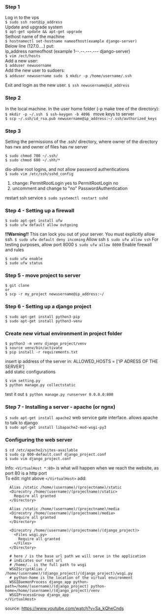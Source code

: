 ### Step 1
Log in to the vps  
``` $ sudo ssh root@ip_address ```  
Update and upgrade system  
``` $ apt-get update && apt-get upgrade ```  
Sethost name of the machine  
``` $ hostnamectl set-hostname nameofhost(example django-server)  ```  
Below line (127.0....) put:  
ip_address nameofhost (example 1--.--.---.--- django-server)  
```$ vim /ect/hosts ```  
Add a new user:  
```$ adduser newusername  ```  
Add the new user to sudoers:  
```$ adduser newusername sudo ```
```$ mkdir -p /home/username/.ssh ```

Exit and login as the new user.
```$ ssh newusername@id_address ```

### Step 2
In the local machine. In the user home folder (-p make tree of the directory):  
```$ mkdir -p ~/.ssh ```
```$ ssh-keygen -b 4096 ```
move keys to server  
```$ scp ~/.ssh/id_rsa.pub newusername@ip_address:~/.ssh/authorized_keys ```

### Step 3
Setting the permissions of the .ssh/ directory, where owner of the directory has rwx and owner of files has rw
server
```
$ sudo chmod 700 ~/.ssh/  
$ sudo chmod 600 ~/.shh/*
```
dis-allow root logins, and not allow password authentications  
```$ sudo vim /etc/ssh/sshd_config```
1. change: 
  PermitRootLogin yes
to
  PermitRootLogin no
2. uncomment and change to "no"
  PasswordAuthentication

restart ssh service
```$ sudo systemctl restart sshd```

### Step 4 - Setting up a firewall
```
$ sudo apt-get install ufw  
$ sudo ufw default allow outgoing
```
**!!Warning!!** This can lock you out of your server. You must explicitly allow ssh.
```$ sudo ufw default deny incoming```
Allow ssh
```$ sudo ufw allow ssh```
For testing purposes, allow port 8000
```$ sudo ufw allow 8000```
Enable firewall and rules
```
$ sudo ufw enable  
$ sudo ufw status
```

### Step 5 - move project to server
```
$ git clone  
or  
$ scp -r my_project newusername@ip_address:~/
```
### Step 6 - Setting up a django project
```
$ sudo apt-get install python3-pip   
$ sudo apt-get install python3-venv
```
### Create new virtual environment in project folder
```
$ python3 -m venv django_project/venv  
$ source venv/bin/activate  
$ pip install -r requirements.txt  
```
insert ip address of the server in: ALLOWED_HOSTS = ['IP ADRESS OF THE SERVER']  
add static configurations  
```
$ vim setting.py  
$ python manage.py collectstatic
```
test it out
```$ python manage.py runserver 0.0.0.0:800```

### Step 7 - Installing a server - apache (or ngnx)
```$ sudo apt-get install apache2```
web service gate interface. allows apache to talk to django  
```$ sudo apt-get install libapache2-mod-wsgi-py3```

### Configuring the web server
```
$ cd /etc/apache2/sites-available
$ sudo cp 000-default.conf django_project.conf
$ sudo vim django_project.conf
```
Info: ```<VirtualHost *:80>``` is what will happen when we reach the website, as port 80 is a http port  
To edit: right above ```</VirtualHost>``` add:
```
  Alias /static /home/(username)/(projectname)/static
  <Direcotry /home/(username)/(projectname)/static>
    Require all granted
  </Directory>
  
  Alias /static /home/(username)/(projectname)/media
  <Direcotry /home/(username)/(projectname)/media>
    Require all granted
  </Directory>
  
  <Direcotry /home/(username)/(projectname)/(django_project)>
    <Files wsgi.py>
      Require all granted
    </Files>
  </Directory>
  
  # here / is the base url path we will serve in the application 
  # indicates our root url
  # /home/.. is the full path to wsgi
  WSGIScriptAlias / /home/(username)/(django_project)/(django_project)/wsgi.py
  # python-home is the location of the virtual environment
  WSGIDaemonProcess django_app python-path=/home/(username)/(django_project) python-home=/home/(username)/(django_project)/venv
  WSGIProcessGroup django_app
</VirtualHost>
```

source: https://www.youtube.com/watch?v=Sa_kQheCnds
